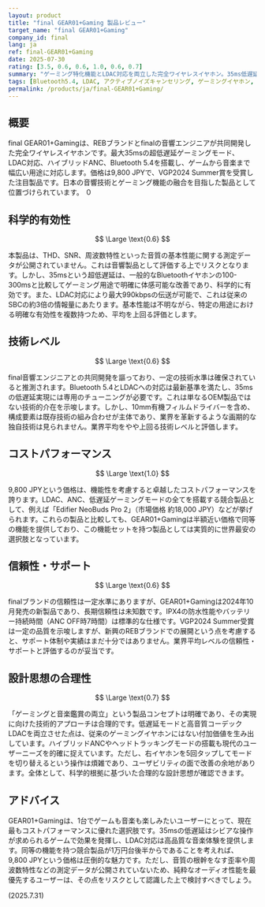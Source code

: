 ```yaml
---
layout: product
title: "final GEAR01+Gaming 製品レビュー"
target_name: "final GEAR01+Gaming"
company_id: final
lang: ja
ref: final-GEAR01+Gaming
date: 2025-07-30
rating: [3.5, 0.6, 0.6, 1.0, 0.6, 0.7]
summary: "ゲーミング特化機能とLDAC対応を両立した完全ワイヤレスイヤホン。35ms低遅延モードとハイブリッドANCを搭載し、同等機能を持つ競合製品と比較して優れたコストパフォーマンスを実現している。"
tags: [Bluetooth5.4, LDAC, アクティブノイズキャンセリング, ゲーミングイヤホン, 完全ワイヤレス]
permalink: /products/ja/final-GEAR01+Gaming/
---
```

## 概要

final GEAR01+Gamingは、REBブランドとfinalの音響エンジニアが共同開発した完全ワイヤレスイヤホンです。最大35msの超低遅延ゲーミングモード、LDAC対応、ハイブリッドANC、Bluetooth 5.4を搭載し、ゲームから音楽まで幅広い用途に対応します。価格は9,800 JPYで、VGP2024 Summer賞を受賞した注目製品です。日本の音響技術とゲーミング機能の融合を目指した製品として位置づけられています。
０
## 科学的有効性

$$ \Large \text{0.6} $$

本製品は、THD、SNR、周波数特性といった音質の基本性能に関する測定データが公開されていません。これは音響製品として評価する上でリスクとなります。しかし、35msという超低遅延は、一般的なBluetoothイヤホンの100-300msと比較してゲーミング用途で明確に体感可能な改善であり、科学的に有効です。また、LDAC対応により最大990kbpsの伝送が可能で、これは従来のSBCの約3倍の情報量にあたります。基本性能は不明ながら、特定の用途における明確な有効性を複数持つため、平均を上回る評価とします。

## 技術レベル

$$ \Large \text{0.6} $$

final音響エンジニアとの共同開発を謳っており、一定の技術水準は確保されていると推測されます。Bluetooth 5.4とLDACへの対応は最新基準を満たし、35msの低遅延実現には専用のチューニングが必要です。これは単なるOEM製品ではない技術的介在を示唆します。しかし、10mm有機フィルムドライバーを含め、構成要素は既存技術の組み合わせが主体であり、業界を革新するような画期的な独自技術は見られません。業界平均をやや上回る技術レベルと評価します。

## コストパフォーマンス

$$ \Large \text{1.0} $$

9,800 JPYという価格は、機能性を考慮すると卓越したコストパフォーマンスを誇ります。LDAC、ANC、低遅延ゲーミングモードの全てを搭載する競合製品として、例えば「Edifier NeoBuds Pro 2」（市場価格 約18,000 JPY）などが挙げられます。これらの製品と比較しても、GEAR01+Gamingは半額近い価格で同等の機能を提供しており、この機能セットを持つ製品としては実質的に世界最安の選択肢となっています。

## 信頼性・サポート

$$ \Large \text{0.6} $$

finalブランドの信頼性は一定水準にありますが、GEAR01+Gamingは2024年10月発売の新製品であり、長期信頼性は未知数です。IPX4の防水性能やバッテリー持続時間（ANC OFF時7時間）は標準的な仕様です。VGP2024 Summer受賞は一定の品質を示唆しますが、新興のREBブランドでの展開という点を考慮すると、サポート体制や実績はまだ十分ではありません。業界平均レベルの信頼性・サポートと評価するのが妥当です。

## 設計思想の合理性

$$ \Large \text{0.7} $$

「ゲーミングと音楽鑑賞の両立」という製品コンセプトは明確であり、その実現に向けた技術的アプローチは合理的です。低遅延モードと高音質コーデックLDACを両立させた点は、従来のゲーミングイヤホンにはない付加価値を生み出しています。ハイブリッドANCやヘッドトラッキングモードの搭載も現代のユーザーニーズを的確に捉えています。ただし、右イヤホンを5回タップしてモードを切り替えるという操作は煩雑であり、ユーザビリティの面で改善の余地があります。全体として、科学的根拠に基づいた合理的な設計思想が確認できます。

## アドバイス

GEAR01+Gamingは、1台でゲームも音楽も楽しみたいユーザーにとって、現在最もコストパフォーマンスに優れた選択肢です。35msの低遅延はシビアな操作が求められるゲームで効果を発揮し、LDAC対応は高品質な音楽体験を提供します。同等の機能を持つ競合製品が1万円台後半からであることを考えれば、9,800 JPYという価格は圧倒的な魅力です。ただし、音質の根幹をなす歪率や周波数特性などの測定データが公開されていないため、純粋なオーディオ性能を最優先するユーザーは、その点をリスクとして認識した上で検討すべきでしょう。

(2025.7.31)
